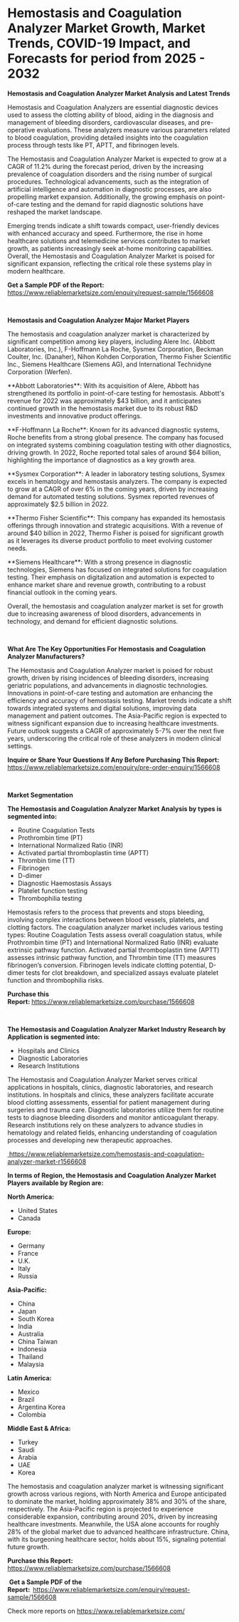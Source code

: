 <p><h1>Hemostasis and Coagulation Analyzer Market Growth, Market Trends, COVID-19 Impact, and Forecasts for period from 2025 - 2032</h1></p><p><strong>Hemostasis and Coagulation Analyzer Market Analysis and Latest Trends</strong></p>
<p><p>Hemostasis and Coagulation Analyzers are essential diagnostic devices used to assess the clotting ability of blood, aiding in the diagnosis and management of bleeding disorders, cardiovascular diseases, and pre-operative evaluations. These analyzers measure various parameters related to blood coagulation, providing detailed insights into the coagulation process through tests like PT, APTT, and fibrinogen levels.</p><p>The Hemostasis and Coagulation Analyzer Market is expected to grow at a CAGR of 11.2% during the forecast period, driven by the increasing prevalence of coagulation disorders and the rising number of surgical procedures. Technological advancements, such as the integration of artificial intelligence and automation in diagnostic processes, are also propelling market expansion. Additionally, the growing emphasis on point-of-care testing and the demand for rapid diagnostic solutions have reshaped the market landscape.</p><p>Emerging trends indicate a shift towards compact, user-friendly devices with enhanced accuracy and speed. Furthermore, the rise in home healthcare solutions and telemedicine services contributes to market growth, as patients increasingly seek at-home monitoring capabilities. Overall, the Hemostasis and Coagulation Analyzer Market is poised for significant expansion, reflecting the critical role these systems play in modern healthcare.</p></p>
<p><strong>Get a Sample PDF of the Report:&nbsp;</strong> <a href="https://www.reliablemarketsize.com/enquiry/request-sample/1566608?utm_campaign=2457&utm_medium=2&utm_source=Github&utm_content=ia&utm_term=22032025&utm_id=hemostasis-and-coagulation-analyzer">https://www.reliablemarketsize.com/enquiry/request-sample/1566608</a></p>
<p>&nbsp;</p>
<p><strong>Hemostasis and Coagulation Analyzer Major Market Players</strong></p>
<p><p>The hemostasis and coagulation analyzer market is characterized by significant competition among key players, including Alere Inc. (Abbott Laboratories, Inc.), F-Hoffmann La Roche, Sysmex Corporation, Beckman Coulter, Inc. (Danaher), Nihon Kohden Corporation, Thermo Fisher Scientific Inc., Siemens Healthcare (Siemens AG), and International Technidyne Corporation (Werfen).</p><p>**Abbott Laboratories**: With its acquisition of Alere, Abbott has strengthened its portfolio in point-of-care testing for hemostasis. Abbott's revenue for 2022 was approximately $43 billion, and it anticipates continued growth in the hemostasis market due to its robust R&D investments and innovative product offerings.</p><p>**F-Hoffmann La Roche**: Known for its advanced diagnostic systems, Roche benefits from a strong global presence. The company has focused on integrated systems combining coagulation testing with other diagnostics, driving growth. In 2022, Roche reported total sales of around $64 billion, highlighting the importance of diagnostics as a key growth area.</p><p>**Sysmex Corporation**: A leader in laboratory testing solutions, Sysmex excels in hematology and hemostasis analyzers. The company is expected to grow at a CAGR of over 6% in the coming years, driven by increasing demand for automated testing solutions. Sysmex reported revenues of approximately $2.5 billion in 2022.</p><p>**Thermo Fisher Scientific**: This company has expanded its hemostasis offerings through innovation and strategic acquisitions. With a revenue of around $40 billion in 2022, Thermo Fisher is poised for significant growth as it leverages its diverse product portfolio to meet evolving customer needs.</p><p>**Siemens Healthcare**: With a strong presence in diagnostic technologies, Siemens has focused on integrated solutions for coagulation testing. Their emphasis on digitalization and automation is expected to enhance market share and revenue growth, contributing to a robust financial outlook in the coming years.</p><p>Overall, the hemostasis and coagulation analyzer market is set for growth due to increasing awareness of blood disorders, advancements in technology, and demand for efficient diagnostic solutions.</p></p>
<p>&nbsp;</p>
<p><strong>What Are The Key Opportunities For Hemostasis and Coagulation Analyzer Manufacturers?</strong></p>
<p><p>The Hemostasis and Coagulation Analyzer market is poised for robust growth, driven by rising incidences of bleeding disorders, increasing geriatric populations, and advancements in diagnostic technologies. Innovations in point-of-care testing and automation are enhancing the efficiency and accuracy of hemostasis testing. Market trends indicate a shift towards integrated systems and digital solutions, improving data management and patient outcomes. The Asia-Pacific region is expected to witness significant expansion due to increasing healthcare investments. Future outlook suggests a CAGR of approximately 5-7% over the next five years, underscoring the critical role of these analyzers in modern clinical settings.</p></p>
<p><strong>Inquire or Share Your Questions If Any Before Purchasing This Report:</strong> <a href="https://www.reliablemarketsize.com/enquiry/pre-order-enquiry/1566608?utm_campaign=2457&utm_medium=2&utm_source=Github&utm_content=ia&utm_term=22032025&utm_id=hemostasis-and-coagulation-analyzer">https://www.reliablemarketsize.com/enquiry/pre-order-enquiry/1566608</a></p>
<p>&nbsp;</p>
<p><strong>Market Segmentation</strong></p>
<p><strong>The Hemostasis and Coagulation Analyzer Market Analysis by types is segmented into:</strong></p>
<p><ul><li>Routine Coagulation Tests</li><li>Prothrombin time (PT)</li><li>International Normalized Ratio (INR)</li><li>Activated partial thromboplastin time (APTT)</li><li>Thrombin time (TT)</li><li>Fibrinogen</li><li>D-dimer</li><li>Diagnostic Haemostasis Assays</li><li>Platelet function testing</li><li>Thrombophilia testing</li></ul></p>
<p><p>Hemostasis refers to the process that prevents and stops bleeding, involving complex interactions between blood vessels, platelets, and clotting factors. The coagulation analyzer market includes various testing types: Routine Coagulation Tests assess overall coagulation status, while Prothrombin time (PT) and International Normalized Ratio (INR) evaluate extrinsic pathway function. Activated partial thromboplastin time (APTT) assesses intrinsic pathway function, and Thrombin time (TT) measures fibrinogen’s conversion. Fibrinogen levels indicate clotting potential, D-dimer tests for clot breakdown, and specialized assays evaluate platelet function and thrombophilia risks.</p></p>
<p><strong>Purchase this Report:&nbsp;</strong><a href="https://www.reliablemarketsize.com/purchase/1566608?utm_campaign=2457&utm_medium=2&utm_source=Github&utm_content=ia&utm_term=22032025&utm_id=hemostasis-and-coagulation-analyzer">https://www.reliablemarketsize.com/purchase/1566608</a></p>
<p>&nbsp;</p>
<p><strong>The Hemostasis and Coagulation Analyzer Market Industry Research by Application is segmented into:</strong></p>
<p><ul><li>Hospitals and Clinics</li><li>Diagnostic Laboratories</li><li>Research Institutions</li></ul></p>
<p><p>The Hemostasis and Coagulation Analyzer Market serves critical applications in hospitals, clinics, diagnostic laboratories, and research institutions. In hospitals and clinics, these analyzers facilitate accurate blood clotting assessments, essential for patient management during surgeries and trauma care. Diagnostic laboratories utilize them for routine tests to diagnose bleeding disorders and monitor anticoagulant therapy. Research institutions rely on these analyzers to advance studies in hematology and related fields, enhancing understanding of coagulation processes and developing new therapeutic approaches.</p></p>
<p><a href="https://www.reliablemarketsize.com/hemostasis-and-coagulation-analyzer-market-r1566608?utm_campaign=2457&utm_medium=2&utm_source=Github&utm_content=ia&utm_term=22032025&utm_id=hemostasis-and-coagulation-analyzer">&nbsp;https://www.reliablemarketsize.com/hemostasis-and-coagulation-analyzer-market-r1566608</a></p>
<p><strong>In terms of Region, the Hemostasis and Coagulation Analyzer Market Players available by Region are:</strong></p>
<p>
    <p> <strong> North America: </strong>
        <ul>
            <li>United States</li>
            <li>Canada</li>
        </ul>
        </p> 
    <p> <strong> Europe: </strong>
        <ul>
            <li>Germany</li>
            <li>France</li>
            <li>U.K.</li>
            <li>Italy</li>
            <li>Russia</li>
        </ul>
        </p> 
    <p> <strong> Asia-Pacific: </strong>
        <ul>
            <li>China</li>
            <li>Japan</li>
            <li>South Korea</li>
            <li>India</li>
            <li>Australia</li>
            <li>China Taiwan</li>
            <li>Indonesia</li>
            <li>Thailand</li>
            <li>Malaysia</li>
        </ul>
        </p> 
    <p> <strong> Latin America: </strong>
        <ul>
            <li>Mexico</li>
            <li>Brazil</li>
            <li>Argentina Korea</li>
            <li>Colombia</li>
        </ul>
        </p> 
    <p> <strong> Middle East & Africa: </strong>
        <ul>
            <li>Turkey</li>
            <li>Saudi</li>
            <li>Arabia</li>
            <li>UAE</li>
            <li>Korea</li>
        </ul>
    </p>
    </p>
<p><p>The hemostasis and coagulation analyzer market is witnessing significant growth across various regions, with North America and Europe anticipated to dominate the market, holding approximately 38% and 30% of the share, respectively. The Asia-Pacific region is projected to experience considerable expansion, contributing around 20%, driven by increasing healthcare investments. Meanwhile, the USA alone accounts for roughly 28% of the global market due to advanced healthcare infrastructure. China, with its burgeoning healthcare sector, holds about 15%, signaling potential future growth.</p></p>
<p><strong>Purchase this Report: </strong><a href="https://www.reliablemarketsize.com/purchase/1566608?utm_campaign=2457&utm_medium=2&utm_source=Github&utm_content=ia&utm_term=22032025&utm_id=hemostasis-and-coagulation-analyzer">https://www.reliablemarketsize.com/purchase/1566608</a></p>
<p>&nbsp;<strong>Get a Sample PDF of the Report:&nbsp;&nbsp;</strong><a href="https://www.reliablemarketsize.com/enquiry/request-sample/1566608?utm_campaign=2457&utm_medium=2&utm_source=Github&utm_content=ia&utm_term=22032025&utm_id=hemostasis-and-coagulation-analyzer">https://www.reliablemarketsize.com/enquiry/request-sample/1566608</a></p>
<p><strong></strong></p>
<p>Check more reports on <a href="https://www.reliablemarketsize.com/?utm_campaign=2457&utm_medium=2&utm_source=Github&utm_content=ia&utm_term=22032025&utm_id=hemostasis-and-coagulation-analyzer">https://www.reliablemarketsize.com/</a></p>